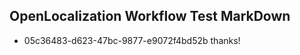 ## OpenLocalization Workflow Test MarkDown
* 05c36483-d623-47bc-9877-e9072f4bd52b thanks!

<!--HONumber=Aug16_HO1-->


